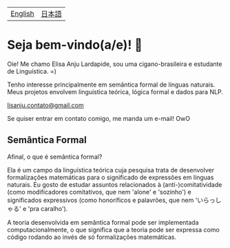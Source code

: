 <table>
  <tr>
    <td><a href="README.md">English</a></td>
    <td><a href="readmejp.md">日本語</a></td>
  </tr>
</table>


# Seja bem-vindo(a/e)! 🐝
Oie! Me chamo Elisa Anju Lardapide, sou uma cigano-brasileira e estudante de Linguística. =)

Tenho interesse principalmente em semântica formal de línguas naturais. Meus projetos envolvem linguística teórica, lógica formal e dados para NLP. 

lisanju.contato@gmail.com

Se quiser entrar em contato comigo, me manda um e-mail! OwO

## Semântica Formal
Afinal, o que é semântica formal?

Ela é um campo da linguística teórica cuja pesquisa trata de desenvolver formalizações matemáticas para o significado de expressões em línguas naturais. Eu gosto de estudar assuntos relacionados à (anti-)comitatividade (como modificadores comitativos, que nem 'alone' e 'sozinho') e significados expressivos (como honoríficos e palavrões, que nem 'いらっしゃる' e 'pra caralho').

A teoria desenvolvida em semântica formal pode ser implementada computacionalmente, o que significa que a teoria pode ser expressa como código rodando ao invés de só formalizações matemáticas.

